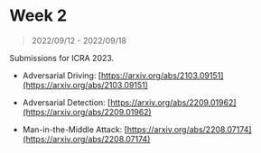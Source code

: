# Week 2

> 2022/09/12 - 2022/09/18

Submissions for ICRA 2023.


- Adversarial Driving: [https://arxiv.org/abs/2103.09151](https://arxiv.org/abs/2103.09151)

- Adversarial Detection: [https://arxiv.org/abs/2209.01962](https://arxiv.org/abs/2209.01962)

- Man-in-the-Middle Attack: [https://arxiv.org/abs/2208.07174](https://arxiv.org/abs/2208.07174)
